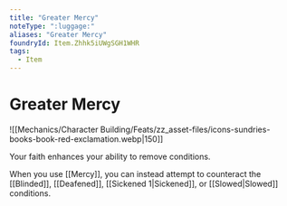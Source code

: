 ```yaml
---
title: "Greater Mercy"
noteType: ":luggage:"
aliases: "Greater Mercy"
foundryId: Item.Zhhk5iUWgSGH1WHR
tags:
  - Item
---
```


# Greater Mercy
![[Mechanics/Character Building/Feats/zz_asset-files/icons-sundries-books-book-red-exclamation.webp|150]]

Your faith enhances your ability to remove conditions.

When you use [[Mercy]], you can instead attempt to counteract the [[Blinded]], [[Deafened]], [[Sickened 1|Sickened]], or [[Slowed|Slowed]] conditions.
